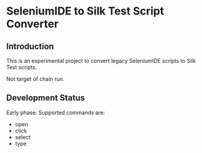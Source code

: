 # SeleniumIDE to Silk Test Script Converter

## Introduction
This is an experimental project to convert legacy SeleniumIDE scripts to Silk Test scripts.

Not target of chain run.

## Development Status
Early phase.  Supported commands are:
* open
* click
* select
* type
